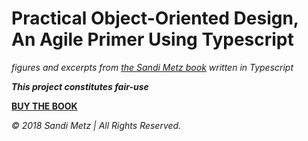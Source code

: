Practical Object-Oriented Design, An Agile Primer Using Typescript
===

_figures and excerpts from [the Sandi Metz book](https://www.poodr.com/) written in Typescript_

_**This project constitutes fair-use**_

**[BUY THE BOOK](https://www.amazon.com/gp/product/0134456475/ref=as_li_tl?ie=UTF8&camp=1789&creative=9325&creativeASIN=0134456475&linkCode=as2&tag=poodrcom-20&linkId=426bd331ea480076fa612b329d46cd14)**

*© 2018 Sandi Metz | All Rights Reserved.*
